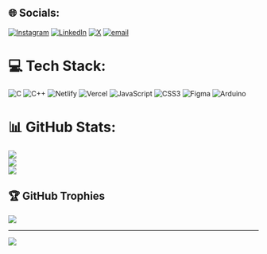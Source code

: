 
## 🌐 Socials:
[![Instagram](https://img.shields.io/badge/Instagram-%23E4405F.svg?logo=Instagram&logoColor=white)](https://instagram.com/arjun_15_31) [![LinkedIn](https://img.shields.io/badge/LinkedIn-%230077B5.svg?logo=linkedin&logoColor=white)](https://linkedin.com/in/arjun-palekar-2064) [![X](https://img.shields.io/badge/X-black.svg?logo=X&logoColor=white)](https://x.com/@PalekarArjun) [![email](https://img.shields.io/badge/Email-D14836?logo=gmail&logoColor=white)](mailto:ap8020@srmist.edu.in) 

# 💻 Tech Stack:
![C](https://img.shields.io/badge/c-%2300599C.svg?style=for-the-badge&logo=c&logoColor=white) ![C++](https://img.shields.io/badge/c++-%2300599C.svg?style=for-the-badge&logo=c%2B%2B&logoColor=white) ![Netlify](https://img.shields.io/badge/netlify-%23000000.svg?style=for-the-badge&logo=netlify&logoColor=#00C7B7) ![Vercel](https://img.shields.io/badge/vercel-%23000000.svg?style=for-the-badge&logo=vercel&logoColor=white) ![JavaScript](https://img.shields.io/badge/javascript-%23323330.svg?style=for-the-badge&logo=javascript&logoColor=%23F7DF1E) ![CSS3](https://img.shields.io/badge/css3-%231572B6.svg?style=for-the-badge&logo=css3&logoColor=white) ![Figma](https://img.shields.io/badge/figma-%23F24E1E.svg?style=for-the-badge&logo=figma&logoColor=white) ![Arduino](https://img.shields.io/badge/-Arduino-00979D?style=for-the-badge&logo=Arduino&logoColor=white)
# 📊 GitHub Stats:
![](https://github-readme-stats.vercel.app/api?username=ARJUN-PALEKAR&theme=dark&hide_border=false&include_all_commits=true&count_private=false)<br/>
![](https://github-readme-streak-stats.herokuapp.com/?user=ARJUN-PALEKAR&theme=dark&hide_border=false)<br/>
![](https://github-readme-stats.vercel.app/api/top-langs/?username=ARJUN-PALEKAR&theme=dark&hide_border=false&include_all_commits=true&count_private=false&layout=compact)

## 🏆 GitHub Trophies
![](https://github-profile-trophy.vercel.app/?username=ARJUN-PALEKAR&theme=radical&no-frame=false&no-bg=false&margin-w=4)

---
[![](https://visitcount.itsvg.in/api?id=ARJUN-PALEKAR&icon=0&color=6)](https://visitcount.itsvg.in)

<!-- Proudly created with GPRM ( https://gprm.itsvg.in ) -->
